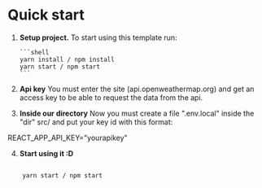 # Quick start

1.  **Setup project.**
    To start using this template run:

        ```shell
        yarn install / npm install
        yarn start / npm start
        ```

2.  **Api key**
    You must enter the site (api.openweathermap.org) and get an access key to be able to request the data from the api.

3.  **Inside our directory**
    Now you must create a file ".env.local" inside the "dir" src/ and put your key id with this format:

REACT_APP_API_KEY="yourapikey"

4.  **Start using it :D**

```shell

    yarn start / npm start

```
